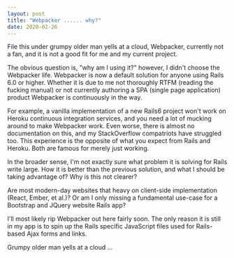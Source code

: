 ```yaml
---
layout: post
title: "Webpacker ...... why?" 
date: 2020-02-26
---
```


File this under grumpy older man yells at a cloud, Webpacker, currently not a fan, and it is not a good fit for me and my current project.  

The obvious question is, "why am I using it?" however, I didn't choose the Webpacker life.  Webpacker is now a default solution for anyone using Rails 6.0  or higher.  Whether it is due to me not thoroughly RTFM (reading the fucking manual) or not currently authoring a SPA (single page application) product Webpacker is continuously in the way.

For example, a vanilla implementation of a new Rails6 project won't work on Heroku continuous integration services, and you need a lot of mucking around to make Webpacker work.  Even worse, there is almost no documentation on this, and my StackOverflow compatriots have struggled too.  This experience is the opposite of what you expect from Rails and Heroku.  Both are famous for merely just working.  

In the broader sense, I'm not exactly sure what problem it is solving for Rails write large.  How it is better than the previous solution, and what I should be taking advantage of?  Why is this not clearer?

Are most modern-day websites that heavy on client-side implementation (React, Ember, et al.)?  Or am I only missing a fundamental use-case for a Bootstrap and JQuery website Rails app?

I'll most likely rip Webpacker out here fairly soon. The only reason it is still in my app is to spin up the Rails specific JavaScript files used for Rails-based Ajax forms and links.  

Grumpy older man yells at a cloud ... 
